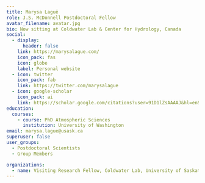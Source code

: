 ```yaml
---
title: Marysa Laguë
role: J.S. McDonnell Postdoctoral Fellow
avatar_filename: avatar.jpg
bio: Now sitting at Coldwater Lab & Center for Hydrology, Canada
social:
  - display:
      header: false
    link: https://marysalague.com/
    icon_pack: fas
    icon: globe
    label: Personal website
  - icon: twitter
    icon_pack: fab
    link: https://twitter.com/marysalague
  - icon: google-scholar
    icon_pack: ai
    link: https://scholar.google.com/citations?user=91D1lZsAAAAJ&hl=en&oi=ao
education:
  courses:
    - course: PhD Atmospheric Sciences
      institution: University of Washington
email: marysa.lague@usask.ca
superuser: false
user_groups:
  - Postdoctoral Scientists
  - Group Members

organizations:
  - name: Visiting Research Fellow, Coldwater Lab, University of Saskatchewan Center for Hydrology
---
```

